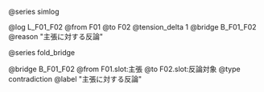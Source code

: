 <!--
@zettel_type: simlog_eval
@description: SimLogに基づく進化評価Zettel。@from〜@toでテンプレートの進化とテンション変化を記録。
-->

@series simlog

@log L_F01_F02
@from F01
@to F02
@tension_delta 1
@bridge B_F01_F02
@reason "主張に対する反論"

@series fold_bridge

@bridge B_F01_F02
@from F01.slot:主張
@to F02.slot:反論対象
@type contradiction
@label "主張に対する反論"